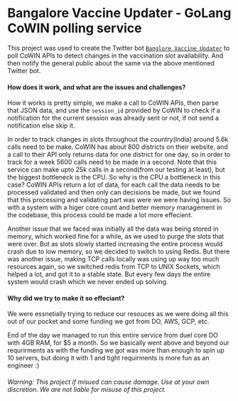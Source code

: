 # Bangalore Vaccine Updater - GoLang CoWIN polling service

This project was used to create the Twitter bot [`Banglore Vaccine Updater`](https://twitter.com/BloreVaccine) to poll CoWIN APIs to detect changes in the vaccination slot availability. And then notify the general public about the same via the above mentioned Twitter bot. 

#### How does it work, and what are the issues and challenges? 

How it works is pretty simple, we make a call to CoWIN APIs, then parse that JSON data, and use the `session_id` provided by CoWIN to check if a notification for the current session was already sent or not, if not send a notification else skip it. 

In order to track changes in slots throughout the country(India) around 5.6k calls need to be make. CoWIN has about 800 districts on their website, and a call to their API only returns data for one district for one day, so in order to track for a week 5600 calls need to be made in a second. Note that this service can make upto 25k calls in a second(from our testing at least), but the biggest bottleneck is the CPU. So why is the CPU a bottleneck in this case? CoWIN APIs return a lot of data, for each call the data needs to be processed validated and then only can decisions be made, but we found that this processing and validating part was were we were having issues. So with a system with a higer core count and better memory management in the codebase, this process could be made a lot more effecient. 

Another issue that we faced was initially all the data was being stored in memory, which worked fine for a while, as we used to purge the slots that were over. But as slots slowly started increasing the entire process would crash due to low memory, so we decided to switch to using Redis. But there was another issue, making TCP calls locally was using up way too much resources again, so we switched redis from TCP to UNIX Sockets, which helped a lot, and got it to a stable state. But every few days the entire system would crash which we never ended up solving. 

#### Why did we try to make it so effeciant? 

We were essnetially trying to reduce our resouces as we were doing all this out of our pocket and some funding we got from DO, AWS, GCP, etc. 

End of the day we managed to run this entire service from duel core DO with 4GB RAM, for $5 a month. So we basically went above and beyond our requrirments as with the funding we got was more than enough to spin up 10 servers, but doing it with 1 and tight requirments is more fun as an engineer :)

###### Warning: This project if misued can cause damage. Use at your own discretion. We are not liable for misuse of this project.
